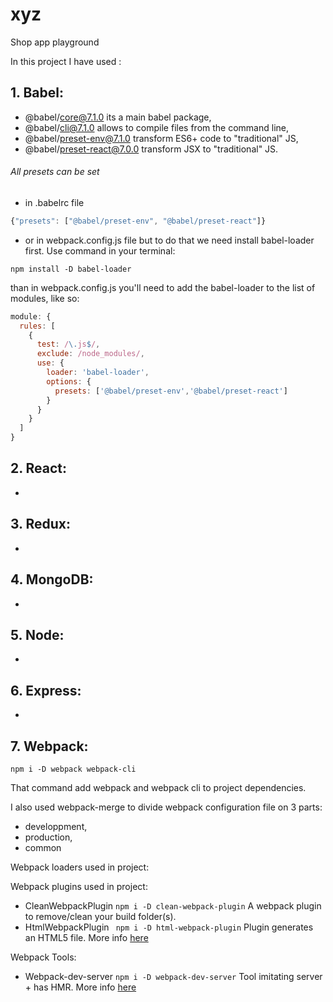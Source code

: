 # xyz
Shop app playground

In this project I have used :

 ## 1. Babel:

  - @babel/core@7.1.0 its a main babel package,
  - @babel/cli@7.1.0 allows to compile files from the command line,
  - @babel/preset-env@7.1.0 transform ES6+ code to "traditional" JS,
  - @babel/preset-react@7.0.0 transform JSX to "traditional" JS.

 ###### All presets can be set 
 - in .babelrc file
```javascript
{"presets": ["@babel/preset-env", "@babel/preset-react"]}
```
 - or in webpack.config.js file but to do that we need install babel-loader first. Use command in your terminal:
``` 
npm install -D babel-loader 
```
than in webpack.config.js you'll need to add the babel-loader to the list of modules, like so:
```javascript
module: {
  rules: [
    {
      test: /\.js$/,
      exclude: /node_modules/,
      use: {
        loader: 'babel-loader',
        options: {
          presets: ['@babel/preset-env','@babel/preset-react']
        }
      }
    }
  ]
}
```

 ## 2. React:
 -
 ## 3. Redux:
 -
 ## 4. MongoDB:
 -
 ## 5. Node:
 -
 ## 6. Express:
 -
 ## 7. Webpack:

 ```
 npm i -D webpack webpack-cli
 ```
 That command add webpack and webpack cli to project dependencies.

 I also used webpack-merge to divide webpack configuration file on 3 parts:
 - developpment,
 - production,
 - common

 Webpack loaders used in project:

 Webpack plugins used in project:

- CleanWebpackPlugin ```npm i -D clean-webpack-plugin``` A webpack plugin to remove/clean your build folder(s).
- HtmlWebpackPlugin ``` npm i -D html-webpack-plugin``` Plugin generates an HTML5 file. More info [here](https://webpack.js.org/plugins/html-webpack-plugin/)
 
 Webpack Tools:

 - Webpack-dev-server ```npm i -D webpack-dev-server``` Tool imitating server + has HMR. More info [here](https://webpack.js.org/configuration/dev-server/)
 

